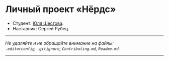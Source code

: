 # Личный проект «Нёрдс»

* Студент: [Юля Шестова](https://up.htmlacademy.ru/htmlcss/19/user/312075).
* Наставник: Сергей Рубец.

---

_Не удаляйте и не обращайте внимание на файлы:_<br>
_`.editorconfig`, `.gitignore`, `Contributing.md`, `Readme.md`._

---


